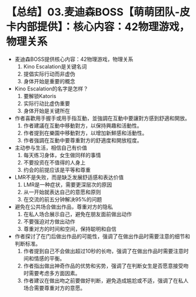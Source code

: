 # 【总结】03.麦迪森BOSS【萌萌团队-皮卡内部提供】：核心内容：42物理游戏，物理关系

-   麦迪森BOSS提供核心内容：42物理游戏，物理关系
    1.  Kino Escalation是关键名词
    2.  提倡实际行动而非虚伪
    3.  身体开始是重要的概念
-   Kino Escalation的名字是怎样？
    1.  要解锁Katoris
    2.  实际行动比虚伪重要
    3.  身体开始是关键所在
-   作者喜歡用手握手或用手指互動，並強調在互動中要讓對方感到舒適和開放。
    1.  作者建議在互動中移動對方，以保持興趣和活動性。
    2.  作者提到在樂園中移動對方，以增加新鮮感和活動性。
    3.  作者強調在互動中要尊重對方的舒適度和開放程度。
-   主动参与生活，相信自己有价值
    1.  每天练习身体，女生做同样的事情
    2.  不要投资在不值得的人身上
    3.  约会的前提应该是平等和尊重
-   LMR不是失败，而是缺乏发展舒适感和表达价值
    1.  LMR是一种症状，需要更深层次的原因
    2.  从一开始就表达自己的意愿和原则
    3.  在交流的前五分钟解决95%的问题
-   避免在公共场合做出作品，尊重对方的隐私
    1.  在私人场合展示自己，避免在朋友面前做出动作
    2.  不要强迫对方做出动作
    3.  尊重对方的时间和空间，保持聪明和自信
-   作者探讨了在门后做出作品的可能性，强调了在做出作品时需要注意的细节和判断标准。
    1.  作者提到自己不会做出超过10秒的长吻，强调了在做出作品时需要注意时间和情感的平衡。
    2.  作者指出做出神奇作品的优势和劣势，强调了在判断女生是否愿意接受吻时需要考虑多方面因素。
    3.  作者建议在做出吻之前要做好判断，避免造成尴尬或不适，强调了在私人场合需要尊重对方的意愿。